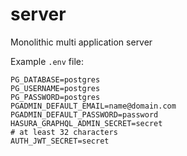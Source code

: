 # server
Monolithic multi application server

Example `.env` file:

```
PG_DATABASE=postgres
PG_USERNAME=postgres
PG_PASSWORD=postgres
PGADMIN_DEFAULT_EMAIL=name@domain.com
PGADMIN_DEFAULT_PASSWORD=password
HASURA_GRAPHQL_ADMIN_SECRET=secret
# at least 32 characters
AUTH_JWT_SECRET=secret
```
